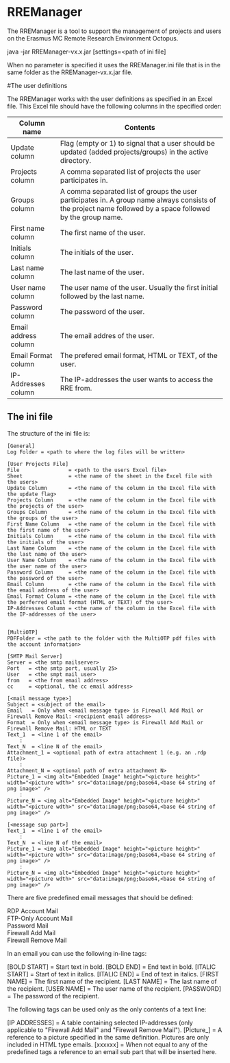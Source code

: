 # RREManager

The RREManager is a tool to support the management of projects and users on the Erasmus MC Remote Research Environment Octopus.

java -jar RREManager-vx.x.jar [settings=<path of ini file]

When no parameter is specified it uses the RREManager.ini file that is in the same folder as the RREManager-vx.x.jar file.


#The user definitions

The RREManager works with the user definitions as specified in an Excel file. This Excel file should have the following columns in the specified order:

| Column name          | Contents                                                     |
| -------------------- | ------------------------------------------------------------ |
| Update column        | Flag (empty or 1) to signal that a user should be updated (added projects/groups) in the active directory. |
| Projects column      | A comma separated list of projects the user participates in. |
| Groups column        | A comma separated list of groups the user participates in. A group name always consists of the project name followed by a space followed by the group name. |
| First name column    | The first name of the user.                                  |
| Initials column      | The initials of the user.                                    |
| Last name column     | The last name of the user.                                   |
| User name column     | The user name of the user. Usually the first initial followed by the last name. |
| Password column      | The password of the user.                                    |
| Email address column | The email addres of the user.                                |
| Email Format column  | The prefered email format, HTML or TEXT, of the user.        |
| IP-Addresses column  | The IP-addresses the user wants to access the RRE from.      |



## The ini file

The structure of the ini file is:

```
[General]
Log Folder = <path to where the log files will be written>

[User Projects File]
File                = <path to the users Excel file>
Sheet               = <the name of the sheet in the Excel file with the users>
Update Column       = <the name of the column in the Excel file with the update flag>
Projects Column     = <the name of the column in the Excel file with the projects of the user> 
Groups Column       = <the name of the column in the Excel file with the groups of the user>
First Name Column   = <the name of the column in the Excel file with the first name of the user>
Initials Column     = <the name of the column in the Excel file with the initials of the user>
Last Name Column    = <the name of the column in the Excel file with the last name of the user>
User Name Column    = <the name of the column in the Excel file with the user name of the user>
Password Column     = <the name of the column in the Excel file with the password of the user>
Email Column        = <the name of the column in the Excel file with the email address of the user>
Email Format Column = <the name of the column in the Excel file with the perferred email format (HTML or TEXT) of the user>
IP-Addresses Column = <the name of the column in the Excel file with the IP-addresses of the user>


[MultiOTP]
PDFFolder = <the path to the folder with the MultiOTP pdf files with the account information>

[SMTP Mail Server]
Server = <the smtp mailserver>
Port   = <the smtp port, usually 25>
User   = <the smpt mail user>
from   = <the from email address>
cc     = <optional, the cc email address>

[<mail message type>]
Subject = <subject of the email>
Email   = Only when <email message type> is Firewall Add Mail or Firewall Remove Mail: <recipient email address>
Format  = Only when <email message type> is Firewall Add Mail or Firewall Remove Mail: HTML or TEXT
Text_1  = <line 1 of the email>
    :
Text_N  = <line N of the email>
Attachment_1 = <optional path of extra attachment 1 (e.g. an .rdp file)>
    :
Attachment_N = <optional path of extra attachment N>
Picture_1 = <img alt="Embedded Image" height="<picture height>" width="<picture wdth>" src="data:image/png;base64,<base 64 string of png image>" />
    :
Picture_N = <img alt="Embedded Image" height="<picture height>" width="<picture wdth>" src="data:image/png;base64,<base 64 string of png image>" />

[<message sup part>]
Text_1  = <line 1 of the email>
    : 
Text_N  = <line N of the email>
Picture_1 = <img alt="Embedded Image" height="<picture height>" width="<picture wdth>" src="data:image/png;base64,<base 64 string of png image>" />
    :
Picture_N = <img alt="Embedded Image" height="<picture height>" width="<picture wdth>" src="data:image/png;base64,<base 64 string of png image>" />
```


There are five predefined email messages that should be defined:

RDP Account Mail<br>
FTP-Only Account Mail<br>
Password Mail<br>
Firewall Add Mail<br>
Firewall Remove Mail

In an email you can use the following in-line tags:

[BOLD START] = Start text in bold.
[BOLD END] = End text in bold.
[ITALIC START] = Start of text in italics.
[ITALIC END] = End of text in italics.
[FIRST NAME] = The first name of the recipient.
[LAST NAME] = The last name of the recipient.
[USER NAME] = The user name of the recipient.
[PASSWORD] = The password of the recipient.

The following tags can be used only as the only contents of a text line:

[IP ADDRESSES] = A table containing selected IP-addresses (only applicable to "Firewall Add Mail" and "Firewall Remove Mail").
[Picture_<nr>] = A reference to a picture specified in the same definition. Pictures are only included in HTML type emails.
[xxxxxx] = When not equal to any of the predefined tags a reference to an email sub part that will be inserted here. 